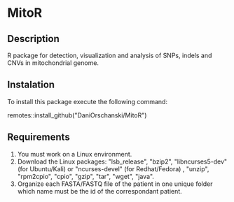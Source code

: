 # MitoR

## Description
R package for detection, visualization and analysis of SNPs, indels and CNVs in mitochondrial genome.

## Instalation
To install this package execute the following command: 

remotes::install_github("DaniOrschanski/MitoR")

## Requirements
1. You must work on a Linux environment.
2. Download the Linux packages: "lsb_release", "bzip2", "libncurses5-dev"(for Ubuntu/Kali) or "ncurses-devel" (for Redhat/Fedora) , "unzip", "rpm2cpio", "cpio", "gzip", "tar", "wget", "java".
3. Organize each FASTA/FASTQ file of the patient in one unique folder which name must be the id of the correspondant patient.
